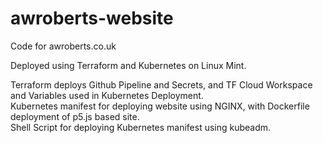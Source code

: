 # awroberts-website
Code for awroberts.co.uk

Deployed using Terraform and Kubernetes on Linux Mint.

Terraform deploys Github Pipeline and Secrets, and TF Cloud Workspace and Variables used in Kubernetes Deployment. <br>
Kubernetes manifest for deploying website using NGINX, with Dockerfile deployment of p5.js based site. <br>
Shell Script for deploying Kubernetes manifest using kubeadm. <br>
